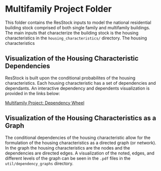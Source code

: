 # Multifamily Project Folder

This folder contains the ResStock inputs to model the national residential building stock comprised of both single family and multifamily buildings. The main inputs that characterize the building stock is the housing characteristics in the `housing_characteristics/` directory.  The housing characteristics  

## Visualization of the Housing Characteristic Dependencies

ResStock is built upon the conditional probabilites of the housing characteristics.  Each housing characteristic has a set of dependencies and dependants.  An interactive dependency and dependents visualization is provided in the links below:

<a href="https://htmlpreview.github.io/?https://github.com/NREL/OpenStudio-BuildStock/blob/master/project_national/util/dependency_wheel/dep_wheel.html">Multifamily Project: Dependency Wheel</a>

## Visualization of the Housing Characteristics as a Graph

The conditional dependencies of the housing characteristic allow for the formulation of the housing characteristics as a directed graph (or network).  In the graph the housing characteristics are the nodes and the dependencies are directed edges.  A visualization of the noted, edges, and different levels of the graph can be seen in the `.pdf` files in the `util/dependency_graphs` directory.
